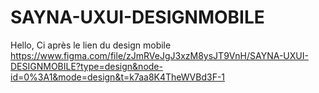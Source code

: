 # SAYNA-UXUI-DESIGNMOBILE
Hello, Ci après le lien du design mobile
https://www.figma.com/file/zJmRVeJgJ3xzM8ysJT9VnH/SAYNA-UXUI-DESIGNMOBILE?type=design&node-id=0%3A1&mode=design&t=k7aa8K4TheWVBd3F-1
